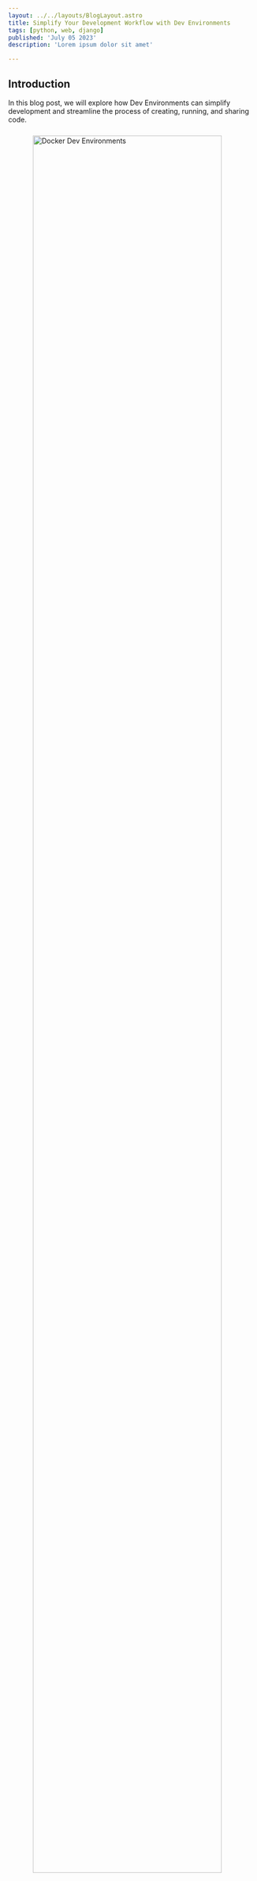 ```yaml
---
layout: ../../layouts/BlogLayout.astro
title: Simplify Your Development Workflow with Dev Environments
tags: [python, web, django]
published: 'July 05 2023'
description: 'Lorem ipsum dolor sit amet'

---
```


## Introduction

In this blog post, we will explore how Dev Environments can simplify development and streamline the process of creating, running, and sharing code.

<figure style="margin-bottom: 1em; margin-top: 1em;">
  <img src="https://github.com/SonQBChau/sonqbchau.github.io/assets/12553570/9605724e-83c2-4a1f-a630-8166047af76e"
  alt="Docker Dev Environments"
  width="95%" style="margin: 10px 10px 10px 10px;">
 <figcaption>Figure 1: Docker Dev Environments.</figcaption>
</figure>

### Development with Docker: The Challenges

Developing applications using Docker can be challenging, especially when it comes to certain aspects of the development workflow. Here are some common pain points faced by developers:

1. **Setting up the Debugger:**
   Configuring the debugger to work seamlessly with a Dockerized application can be complicated, especially with a complex stack, where multiple services need to run simultaneously. Running a single service for debugging might not be enough to trace errors effectively.

2. **Slow Testing:**
   Reviewing pull requests or making changes can be time-consuming, as it often involves rebuilding the entire container or stack. This disrupts the current working environment when switching between branches or features. Developers need a faster and more efficient approach to test changes without compromising productivity.

3. **Development is Not the Same as Deployment:**
   The development environment often differs from the production environment in various aspects, such as running in debug mode or including specific packages for testing and monitoring dependencies. Customizing the Docker environment manually for specific requirements becomes repetitive when frequently switching between different containers. Developers need a flexible and customizable approach to create their own environments.

### Introducing Docker Dev Environments

To address these challenges, Docker introduced a new feature called Dev Environments to simplify the development workflow by providing quick and configurable environments with pre-configured code and tools. Developers can leverage an intuitive GUI to effortlessly launch and manage these containers, reducing the time spent on manual setup and enabling a seamless development experience.

<figure style="margin-bottom: 1em; margin-top: 1em;">
  <img src="https://github.com/SonQBChau/sonqbchau.github.io/assets/12553570/89fd141b-3678-4387-a8e1-888e16d1e773"
  alt="Docker Dev Environments Interface"
  width="95%" style="margin: 10px 10px 10px 10px;">
 <figcaption>Figure 2: Docker Dev Environments Interface</figcaption>
</figure>

Let's take a closer look at how it works:

1. **Setup Dev Environment:**
   Define your development environment with the necessary services and configurations by creating a `compose-dev.yaml` file.

2. **Running Dev Environment:**
   - Select the Git repository of your project.
   - Choose your preferred Integrated Development Environment (IDE) that supports Docker.
   - Open your terminal and run the command `make run`. This will launch your application and provide you with a development-ready environment.

3. **Sharing Dev Environment:**
   Generate a link using the URL `https://open.docker.com/dashboard/dev-envs?url=` followed by the repository link and share it with your team members, allowing them to access the same development environment.

### How to Use Docker for Development

You can start by choosing an [example](https://github.com/docker/awesome-compose) that suits your needs. For this guide, we will use the [react-express-mysql](https://github.com/docker/awesome-compose/tree/master/react-express-mysql).

After selecting the example, set up your development environment:

<figure style="margin-bottom: 1em; margin-top: 1em;">
  <img src="https://github.com/SonQBChau/sonqbchau.github.io/assets/12553570/8c959c31-405c-4203-8a85-16edb3074a78"
  alt="Opening the Project in VSCode"
  width="95%" style="margin: 10px 10px 10px 10px;">
 <figcaption>Figure 3: Opening the Project in VSCode</figcaption>
</figure>

1. Open the project in Visual Studio Code (VSCode).

2. Navigate to the "frontend" folder using the terminal/command prompt: `cd frontend`.

3. Install the required dependencies: `npm install`.

4. Start the frontend development server: `npm start`.

Now, your frontend is running in development mode. You can make any changes to the code and use `git commit` or `git pull` without needing to rebuild the Docker container or the entire stack.

### Collaboration with Teammates

If your teammate makes changes to the backend and asks you to review them, you can set up another development environment without affecting your current one.

### Debugging

1. To debug issues in the frontend, you already have the development environment running from Step 4.

2. For backend debugging, switch your dev environment:
   - Make the "backend" folder your working directory: `cd backend`.
   - Install any necessary debugger (e.g., the default built-in JavaScript debugger in VSCode).
   - Install the required dependencies: `npm install`.
   - Start the backend server with the debugger: `npm start`.
   - Set breakpoints or use the debugger as needed to investigate issues.

<figure style="margin-bottom: 1em; margin-top: 1em;">
  <img src="https://github.com/SonQBChau/sonqbchau.github.io/assets/12553570/9310f11b-facd-434d-b686-6d2ab62de1df"
  alt="Debugging the Backend with VSCode"
  width="95%" style="margin: 10px 10px 10px 10px;">
 <figcaption>Figure 4: Debugging the Backend with VSCode</figcaption>
</figure>

<figure style="margin-bottom: 1em; margin-top: 1em;">
  <img src="https://github.com/SonQBChau/sonqbchau.github.io/assets/12553570/ea6a5630-d35d-4271-99ae-7d1cd14e2099"
  alt="Setting a Breakpoint for Investigation"
  width="95%" style="margin: 10px 10px 10px 10px;">
 <figcaption>Figure 5: Setting a Breakpoint for Investigation</figcaption>
</figure>

Once you're done with debugging, you can shut down the backend environment and return to working on the frontend.

### Conclusion

Docker Dev Environments can speed up development with seamless integration and debugging capabilities with IDEs. Additionally, Docker Dev Environments simplify the setup and distribution of development environments, allowing for effortless collaboration and sharing. By leveraging Docker Dev Environments, developers can optimize their workflow, enhance efficiency, and increase productivity.
